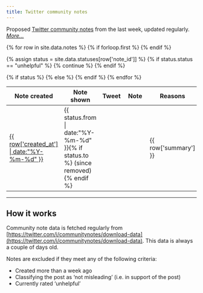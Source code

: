 ```yaml
---
title: Twitter community notes
---
```


Proposed [Twitter community notes](https://twitter.com/i/communitynotes/download-data) from the last week, updated regularly. _[More…](#how-it-works)_

<table class="table table-striped" data-order='[[ 0, "desc" ]]'>
  {% for row in site.data.notes %}
  {% if forloop.first %}
  <thead>
    <tr>
      <th>Note created</th>
      <th>Note shown</th>
      <th>Tweet</th>
      <th>Note</th>
      <th>Reasons</th>
    </tr>
  </thead>
  <tbody>
  {% endif %}

  {% assign status = site.data.statuses[row['note_id']] %}
    {% if status.status == "unhelpful" %}
      {% continue %}
    {% endif %}
    <tr id="{{ row['note_id'] }}">
      <td><a target="_blank" href="https://twitter.com/i/birdwatch/t/{{ row['tweet_id'] }}">{{ row['created_at'] | date:"%Y-%m-%d" }}</a></td>
      {% if status %}
      <td>{{ status.from | date:"%Y-%m-%d" }}{% if status.to %} (since removed){% endif %}</td>
      {% else %}
      <td></td>
      {% endif %}
      <td><blockquote class="twitter-tweet"><a href="https://twitter.com/_/status/{{ row['tweet_id'] }}"></a></blockquote></td>
      <td>{{ row['summary'] }}</td>
      <td>{{ row['reasons'] }}</td>
    </tr>
  {% endfor %}
  </tbody>
</table>

---

## How it works

Community note data is fetched regularly from [https://twitter.com/i/communitynotes/download-data](https://twitter.com/i/communitynotes/download-data). This data is always a couple of days old.

Notes are excluded if they meet any of the following criteria:

* Created more than a week ago
* Classifying the post as ‘not misleading’ (i.e. in support of the post)
* Currently rated ‘unhelpful’
